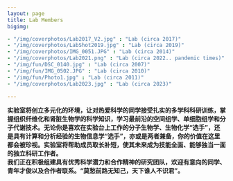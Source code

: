 ```yaml
---
layout: page
title: Lab Members
bigimg:

- "/img/coverphotos/Lab2017_V2.jpg" : "Lab (circa 2017)"
- "/img/coverphotos/LabShot2019.jpg" : "Lab (circa 2019)"
- "/img/coverphotos/IMG_0051.JPG" : "Lab (circa 2014)"
- "/img/coverphotos/Lab2021.png" : "Lab (circa 2022.. pandemic times)"
- "/img/fun/DSC_0140.jpg" : "Lab (circa 2007)"
- "/img/fun/IMG_0502.JPG" : "Lab (circa 2010)"
- "/img/fun/Photo1.jpg" : "Lab (circa 2011)"
- "/img/coverphotos/Lab2023.jpg" : "Lab (circa 2023)"

---
```



**实验室将创立多元化的环境，让对热爱科学的同学接受扎实的多学科科研训练，掌握组织纤维化和肾脏生物学的科学知识，学习最前沿的空间组学、单细胞组学和分子代谢技术。无论你是喜欢在实验台上工作的分子生物学、生物化学“选手”，还是具有计算和分析经验的生物信息学“选手”，亦或是两者兼备，你的价值在这里都会被珍视。实验室将帮助成员取长补短，使其未来成为技能全面、能够独当一面的独立科研工作者。<br>我们正在积极组建具有优秀科学潜力和合作精神的研究团队，欢迎有意向的同学、青年才俊以及合作者联系。“莫愁前路无知己，天下谁人不识君”。**
